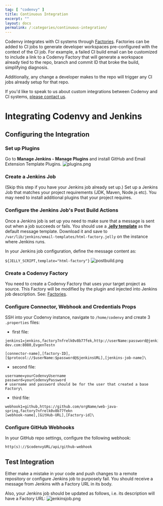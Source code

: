```yaml
---
tag: [ "codenvy" ]
title: Continuous Integration
excerpt: ""
layout: docs
permalink: /:categories/continuous-integration/
---
```

Codenvy integrates with CI systems through [Factories](../../integration-guide/workspace-automation). Factories can be added to CI jobs to generate developer workspaces pre-configured with the context of the CI job. For example, a failed CI build email can be customized to include a link to a Codenvy Factory that will generate a workspace already tied to the repo, branch and commit ID that broke the build, simplifying diagnosis.

Additionally, any change a developer makes to the repo will trigger any CI jobs already setup for that repo.

If you'd like to speak to us about custom integrations between Codenvy and CI systems, [please contact us](https://codenvy.com/contact/questions/).

# Integrating Codenvy and Jenkins

## Configuring the Integration

### Set up Plugins  
Go to **Manage Jenkins - Manage Plugins** and install GitHub and Email Extension Template Plugins.
![plugins.png](../../../assets/imgs/plugins.png)

### Create a Jenkins Job  
(Skip this step if you have your Jenkins job already set up.)
Set up a Jenkins Job that matches your project requirements (JDK, Maven, Node.js etc). You may need to install additional plugins that your project requires.

### Configure the Jenkins Job's Post Build Actions  
Once a Jenkins job is set up you need to make sure that a message is sent out when a job succeeds or fails. You should use a **[.jelly template](https://gist.githubusercontent.com/stour/219f30ae3c6aa260ffd5/raw/f83feec8ee08142fe1fca2d1c8c1f9edc52a0e34/html-factory.jelly)** as the default message template. Download it and save to `/var/lib/jenkins/email-templates/html-factory.jelly` on the instance where Jenkins runs.

In your Jenkins job configuration, define the message content as:

`${JELLY_SCRIPT,template="html-factory"}`
![postbuild.png](../../../assets/imgs/postbuild.png)

### Create a Codenvy Factory  
You need to create a Codenvy Factory that uses your target project as source. This Factory will be modified by the plugin and injected into Jenkins job description. See: [Factories](../../integration-guide/workspace-automation).

### Configure Connector, Webhook and Credentials Props  
SSH into your Codenvy instance, navigate to `/home/codenvy` and create 3 `.properties` files:

- first file:  

```text  
jenkins1=jenkins,factory7nfrelk0v8b77fek,http://userName:password@jenkins.codenvy-dev.com:8080,EvgenTestn

[connector-name],[factory-ID],[$protocol://$userName:$password@$jenkinsURL],[jenkins-job-name]\
```   

- second file:  

```text  
username=yourCodenvyUsername
password=yourCodenvyPassword
# username and password should be for the user that created a base Factory\
```   

- third file:  

```text  
webhook1=github,https://github.com/orgName/web-java-spring,factory7nfrelk0v8b77fekn
[webhook-name],[GitHub-URL],[Factory-id]\
```   

### Configure GitHub Webhooks  
In your GitHub repo settings, configure the following webhook:

`http(s)://$codenvyURL/api/github-webhook`


## Test Integration  
Either make a mistake in your code and push changes to a remote repository or configure Jenkins job to purposely fail. You should receive a message from Jenkins with a Factory URL in its body.

Also, your Jenkins job should be updated as follows, i.e. its description will have a Factory URL:
![jenkinsjob.png](../../../assets/imgs/jenkinsjob.png)
